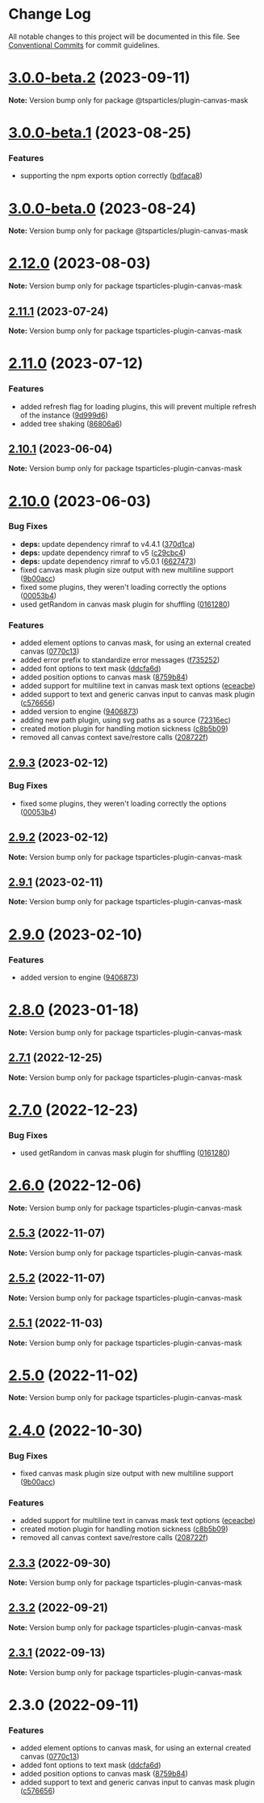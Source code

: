 # Change Log

All notable changes to this project will be documented in this file.
See [Conventional Commits](https://conventionalcommits.org) for commit guidelines.

# [3.0.0-beta.2](https://github.com/tsparticles/tsparticles/compare/v3.0.0-beta.1...v3.0.0-beta.2) (2023-09-11)

**Note:** Version bump only for package @tsparticles/plugin-canvas-mask

# [3.0.0-beta.1](https://github.com/tsparticles/tsparticles/compare/v3.0.0-beta.0...v3.0.0-beta.1) (2023-08-25)

### Features

-   supporting the npm exports option correctly ([bdfaca8](https://github.com/tsparticles/tsparticles/commit/bdfaca8077b8a3a4b1f482cc2ae5766914dcfaf7))

# [3.0.0-beta.0](https://github.com/tsparticles/tsparticles/compare/v2.12.0...v3.0.0-beta.0) (2023-08-24)

**Note:** Version bump only for package @tsparticles/plugin-canvas-mask

# [2.12.0](https://github.com/tsparticles/tsparticles/compare/v2.11.1...v2.12.0) (2023-08-03)

**Note:** Version bump only for package tsparticles-plugin-canvas-mask

## [2.11.1](https://github.com/tsparticles/tsparticles/compare/v2.11.0...v2.11.1) (2023-07-24)

**Note:** Version bump only for package tsparticles-plugin-canvas-mask

# [2.11.0](https://github.com/tsparticles/tsparticles/compare/v2.10.1...v2.11.0) (2023-07-12)

### Features

-   added refresh flag for loading plugins, this will prevent multiple refresh of the instance ([9d999d6](https://github.com/tsparticles/tsparticles/commit/9d999d6fa2f0c0a45a551aab45b467a8f3b682c5))
-   added tree shaking ([86806a6](https://github.com/tsparticles/tsparticles/commit/86806a6054d89b050567599daab20da3b643b788))

## [2.10.1](https://github.com/tsparticles/tsparticles/compare/v2.10.0...v2.10.1) (2023-06-04)

**Note:** Version bump only for package tsparticles-plugin-canvas-mask

# [2.10.0](https://github.com/tsparticles/tsparticles/compare/v2.0.0-alpha.0...v2.10.0) (2023-06-03)

### Bug Fixes

-   **deps:** update dependency rimraf to v4.4.1 ([370d1ca](https://github.com/tsparticles/tsparticles/commit/370d1ca4d3bb0ea8bfe5fb3e0f5e1d74f45f4de6))
-   **deps:** update dependency rimraf to v5 ([c29cbc4](https://github.com/tsparticles/tsparticles/commit/c29cbc43ed0d3522b718e7236a48eae9b91cde43))
-   **deps:** update dependency rimraf to v5.0.1 ([6627473](https://github.com/tsparticles/tsparticles/commit/66274734c70b5759c59f7e949c8fcb2c8529bdf2))
-   fixed canvas mask plugin size output with new multiline support ([9b00acc](https://github.com/tsparticles/tsparticles/commit/9b00acced4f670da880a045a6b963a19a38b4e3b))
-   fixed some plugins, they weren't loading correctly the options ([00053b4](https://github.com/tsparticles/tsparticles/commit/00053b4ea90fcc4385637b6a1aad955643a712b1))
-   used getRandom in canvas mask plugin for shuffling ([0161280](https://github.com/tsparticles/tsparticles/commit/0161280614b56461a87bfe06ed02c38982cda361))

### Features

-   added element options to canvas mask, for using an external created canvas ([0770c13](https://github.com/tsparticles/tsparticles/commit/0770c13fa7e22e6ffd286c97f0854415f9cc450d))
-   added error prefix to standardize error messages ([f735252](https://github.com/tsparticles/tsparticles/commit/f73525291139f45c1b5abda04b604813f9247d9f))
-   added font options to text mask ([ddcfa6d](https://github.com/tsparticles/tsparticles/commit/ddcfa6d68e3b8030bbbf8085a2177b845b0d86df))
-   added position options to canvas mask ([8759b84](https://github.com/tsparticles/tsparticles/commit/8759b84f7abbbfe374c0ba570d2ca27b69316896))
-   added support for multiline text in canvas mask text options ([eceacbe](https://github.com/tsparticles/tsparticles/commit/eceacbe1a66974518e6179bb9ea7199787bef220))
-   added support to text and generic canvas input to canvas mask plugin ([c576656](https://github.com/tsparticles/tsparticles/commit/c57665631903623b18832387a3e73e77841c0b69))
-   added version to engine ([9406873](https://github.com/tsparticles/tsparticles/commit/9406873c6551b59e64edbe3a0e4fe59ef2cde4c6))
-   adding new path plugin, using svg paths as a source ([72316ec](https://github.com/tsparticles/tsparticles/commit/72316ec38ee3556ad2db0af4e84a14529ddb1b9b))
-   created motion plugin for handling motion sickness ([c8b5b09](https://github.com/tsparticles/tsparticles/commit/c8b5b090f5059219c8ab1578e7a52ebc1fac6e14))
-   removed all canvas context save/restore calls ([208722f](https://github.com/tsparticles/tsparticles/commit/208722f0a521246165b7cdc529dfbfbd7a3cf7eb))

## [2.9.3](https://github.com/tsparticles/tsparticles/compare/tsparticles-plugin-canvas-mask@2.9.2...tsparticles-plugin-canvas-mask@2.9.3) (2023-02-12)

### Bug Fixes

-   fixed some plugins, they weren't loading correctly the options ([00053b4](https://github.com/tsparticles/tsparticles/commit/00053b4ea90fcc4385637b6a1aad955643a712b1))

## [2.9.2](https://github.com/tsparticles/tsparticles/compare/tsparticles-plugin-canvas-mask@2.9.1...tsparticles-plugin-canvas-mask@2.9.2) (2023-02-12)

**Note:** Version bump only for package tsparticles-plugin-canvas-mask

## [2.9.1](https://github.com/tsparticles/tsparticles/compare/tsparticles-plugin-canvas-mask@2.9.0...tsparticles-plugin-canvas-mask@2.9.1) (2023-02-11)

**Note:** Version bump only for package tsparticles-plugin-canvas-mask

# [2.9.0](https://github.com/tsparticles/tsparticles/compare/tsparticles-plugin-canvas-mask@2.8.0...tsparticles-plugin-canvas-mask@2.9.0) (2023-02-10)

### Features

-   added version to engine ([9406873](https://github.com/tsparticles/tsparticles/commit/9406873c6551b59e64edbe3a0e4fe59ef2cde4c6))

# [2.8.0](https://github.com/tsparticles/tsparticles/compare/tsparticles-plugin-canvas-mask@2.7.1...tsparticles-plugin-canvas-mask@2.8.0) (2023-01-18)

**Note:** Version bump only for package tsparticles-plugin-canvas-mask

## [2.7.1](https://github.com/tsparticles/tsparticles/compare/tsparticles-plugin-canvas-mask@2.7.0...tsparticles-plugin-canvas-mask@2.7.1) (2022-12-25)

**Note:** Version bump only for package tsparticles-plugin-canvas-mask

# [2.7.0](https://github.com/tsparticles/tsparticles/compare/tsparticles-plugin-canvas-mask@2.6.0...tsparticles-plugin-canvas-mask@2.7.0) (2022-12-23)

### Bug Fixes

-   used getRandom in canvas mask plugin for shuffling ([0161280](https://github.com/tsparticles/tsparticles/commit/0161280614b56461a87bfe06ed02c38982cda361))

# [2.6.0](https://github.com/tsparticles/tsparticles/compare/tsparticles-plugin-canvas-mask@2.5.3...tsparticles-plugin-canvas-mask@2.6.0) (2022-12-06)

**Note:** Version bump only for package tsparticles-plugin-canvas-mask

## [2.5.3](https://github.com/tsparticles/tsparticles/compare/tsparticles-plugin-canvas-mask@2.5.2...tsparticles-plugin-canvas-mask@2.5.3) (2022-11-07)

**Note:** Version bump only for package tsparticles-plugin-canvas-mask

## [2.5.2](https://github.com/tsparticles/tsparticles/compare/tsparticles-plugin-canvas-mask@2.5.1...tsparticles-plugin-canvas-mask@2.5.2) (2022-11-07)

**Note:** Version bump only for package tsparticles-plugin-canvas-mask

## [2.5.1](https://github.com/tsparticles/tsparticles/compare/tsparticles-plugin-canvas-mask@2.5.0...tsparticles-plugin-canvas-mask@2.5.1) (2022-11-03)

**Note:** Version bump only for package tsparticles-plugin-canvas-mask

# [2.5.0](https://github.com/tsparticles/tsparticles/compare/tsparticles-plugin-canvas-mask@2.4.0...tsparticles-plugin-canvas-mask@2.5.0) (2022-11-02)

**Note:** Version bump only for package tsparticles-plugin-canvas-mask

# [2.4.0](https://github.com/tsparticles/tsparticles/compare/tsparticles-plugin-canvas-mask@2.3.3...tsparticles-plugin-canvas-mask@2.4.0) (2022-10-30)

### Bug Fixes

-   fixed canvas mask plugin size output with new multiline support ([9b00acc](https://github.com/tsparticles/tsparticles/commit/9b00acced4f670da880a045a6b963a19a38b4e3b))

### Features

-   added support for multiline text in canvas mask text options ([eceacbe](https://github.com/tsparticles/tsparticles/commit/eceacbe1a66974518e6179bb9ea7199787bef220))
-   created motion plugin for handling motion sickness ([c8b5b09](https://github.com/tsparticles/tsparticles/commit/c8b5b090f5059219c8ab1578e7a52ebc1fac6e14))
-   removed all canvas context save/restore calls ([208722f](https://github.com/tsparticles/tsparticles/commit/208722f0a521246165b7cdc529dfbfbd7a3cf7eb))

## [2.3.3](https://github.com/tsparticles/tsparticles/compare/tsparticles-plugin-canvas-mask@2.3.2...tsparticles-plugin-canvas-mask@2.3.3) (2022-09-30)

**Note:** Version bump only for package tsparticles-plugin-canvas-mask

## [2.3.2](https://github.com/tsparticles/tsparticles/compare/tsparticles-plugin-canvas-mask@2.3.1...tsparticles-plugin-canvas-mask@2.3.2) (2022-09-21)

**Note:** Version bump only for package tsparticles-plugin-canvas-mask

## [2.3.1](https://github.com/tsparticles/tsparticles/compare/tsparticles-plugin-canvas-mask@2.3.0...tsparticles-plugin-canvas-mask@2.3.1) (2022-09-13)

**Note:** Version bump only for package tsparticles-plugin-canvas-mask

# 2.3.0 (2022-09-11)

### Features

-   added element options to canvas mask, for using an external created canvas ([0770c13](https://github.com/tsparticles/tsparticles/commit/0770c13fa7e22e6ffd286c97f0854415f9cc450d))
-   added font options to text mask ([ddcfa6d](https://github.com/tsparticles/tsparticles/commit/ddcfa6d68e3b8030bbbf8085a2177b845b0d86df))
-   added position options to canvas mask ([8759b84](https://github.com/tsparticles/tsparticles/commit/8759b84f7abbbfe374c0ba570d2ca27b69316896))
-   added support to text and generic canvas input to canvas mask plugin ([c576656](https://github.com/tsparticles/tsparticles/commit/c57665631903623b18832387a3e73e77841c0b69))
